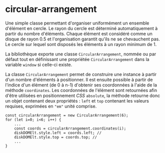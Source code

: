 # circular-arrangement

Une simple classe permettant d'organiser uniformément un ensemble d'élément en cercle. Le rayon du cercle est déterminé automatiquement à partir du nombre d'éléments.
Chaque élément est considéré comme un disque de rayon 0.5 et l'organisation garantit qu'ils ne se chevauchent pas.
Le cercle sur lequel sont disposés les éléments à un rayon minimum de 1.

La bibliothèque exporte une classe `CircularArrangement`, nommée ou par défaut tout en définissant une propriétée `CircularArrangement` dans la variable `window` si celle-ci existe.

La classe `CircularArrangement` permet de construire une instance à partir d'un nombre d'éléments à positionner.
Il est ensuite possible à partir de l'indice d'un élément (de 0 à n-1) d'obtenir ses coordonnées à l'aide de la méthode `coordinates`.
Les coordonnées de l'élément sont retournées afin d'être utilisées en positionnement *CSS* `absolute`, la mèthode retourne donc un objet contenant deux propriétés&nbsp;: `left` et `top` contenant les valeurs requises, exprimées en `"em"` unité comprise.

```
const circularArrangement = new CircularArrangement(6);
for (let i=0; i<6; i++) {
    ...
    const coords = circularArrangement.coordinates(i);
    diskDOMElt.style.left = coords.left; //
    diskDOMElt.style.top = coords.top; //
    ...
}
```